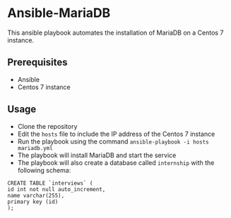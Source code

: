 # Ansible-MariaDB
This ansible playbook automates the installation of MariaDB on a Centos 7 instance.

## Prerequisites
- Ansible
- Centos 7 instance

## Usage
- Clone the repository
- Edit the `hosts` file to include the IP address of the Centos 7 instance
- Run the playbook using the command `ansible-playbook -i hosts mariadb.yml`
- The playbook will install MariaDB and start the service
- The playbook will also create a database called `internship` with the following schema:
```
CREATE TABLE `interviews` (
id int not null auto_increment,
name varchar(255),
primary key (id)
);
```